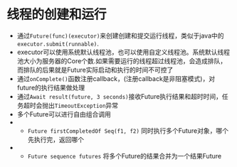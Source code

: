 # 线程的创建和运行

* 通过`Future(func)(executor)`来创建创建和提交运行线程，类似于java中的`executor.submit(runnable)`.
* executor可以使用系统默认线程池，也可以使用自定义线程池。系统默认线程池大小为服务器的Core个数.如果需要运行的线程超过线程池，会造成排队，而排队的后果就是Future实际启动和执行的时间不可控了
* 通过`onComplete()`函数注册callback，(注册callback是非阻塞模式)，对future的执行结果做处理
* 通过`Await result(future, 3 seconds)`接收Future执行结果和超时时间，任务超时会抛出`TimeoutException`异常
* 多个Future可以进行自由组合调用
* * `Future firstCompletedOf Seq(f1, f2)` 同时执行多个Future对象，哪个先执行完，返回哪个
* * `Future sequence futures` 将多个Future的结果合并为一个结果Future
